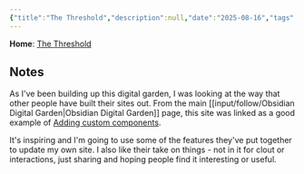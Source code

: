 ```yaml
---
{"title":"The Threshold","description":null,"date":"2025-08-16","tags":["external","digital-garden"],"dg-publish":true,"created":"2025-08-16 13:06:02","updated":"2025-08-16T13:12:11-04:00","permalink":"/input/follow/the-threshold/","dgPassFrontmatter":true,"noteIcon":"3"}
---
```


**Home**: [The Threshold](https://hermitage.utsob.me/)

## Notes

As I've been building up this digital garden, I was looking at the way that other people have built their sites out. From the main [[input/follow/Obsidian Digital Garden\|Obsidian Digital Garden]] page, this site was linked as a good example of [Adding custom components](https://dg-docs.ole.dev/advanced/adding-custom-components/).

It's inspiring and I'm going to use some of the features they've put together to update my own site. I also like their take on things - not in it for clout or interactions, just sharing and hoping people find it interesting or useful.
